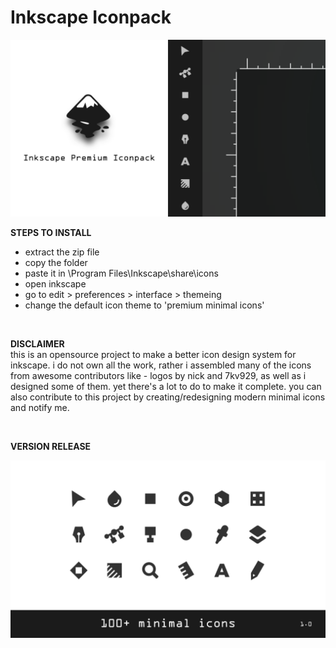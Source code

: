 # Inkscape Iconpack

<img src="overview/icon_overview1.png">

**STEPS TO INSTALL**
- extract the zip file
- copy the folder
- paste it in \Program Files\Inkscape\share\icons
- open inkscape
- go to edit > preferences > interface > themeing
- change the default icon theme to 'premium minimal icons'

<br />

**DISCLAIMER**
<br />
this is an opensource project to make a better icon design system for inkscape. i do not own all the work, rather i assembled many of the icons from awesome contributors like - logos by nick and 7kv929, as well as i designed some of them. yet there's a lot to do to make it complete.
you can also contribute to this project by creating/redesigning modern minimal icons and notify me.

<br />

**VERSION RELEASE**

<img src="overview/icon_overview2.png">
